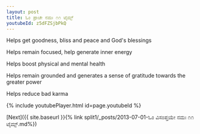 ```yaml
---
layout: post
title: ಓಂ ಪ್ರಾಚೇ ನಮಃ ೧೧ ಟೈಮ್ಸ್
youtubeId: z5dFZSjbPkQ
---
```

 
 
Helps get goodness, bliss and peace and God's blessings
 
Helps remain focused, help generate inner energy 
 
Helps boost physical and mental health 
 
Helps remain grounded and generates a sense of gratitude towards the greater power 
 
Helps reduce bad karma
 
 
 
 


{% include youtubePlayer.html id=page.youtubeId %}
 
[Next]({{ site.baseurl }}{% link  split1/_posts/2013-07-01-ಓಂ ವಿಸಂಪ್ತಯೇ ನಮಃ ೧೧ ಟೈಮ್ಸ್.md%})
 

